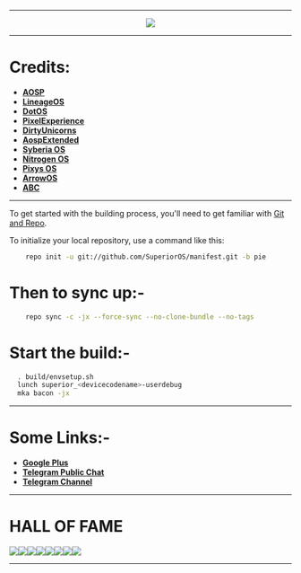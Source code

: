 -----------------------------------------------------------------------------

<p align="center">
 <img src="https://github.com/SuperiorOS/manifest/blob/pie/superior.png" > 
</p>

-----------------------------------------------------------------------------
Credits:
=======
 * [**AOSP**](https://android.googlesource.com)
 * [**LineageOS**](https://github.com/LineageOS)
 * [**DotOS**](https://github.com/DotOS)
 * [**PixelExperience**](https://github.com/PixelExperience)
 * [**DirtyUnicorns**](https://github.com/dirtyunicorns)
 * [**AospExtended**](https://github.com/AospExtended)
 * [**Syberia OS**](https://github.com/syberia-project)
 * [**Nitrogen OS**](https://github.com/nitrogen-project)
 * [**Pixys OS**](https://github.com/PixysOS)
 * [**ArrowOS**](https://github.com/ArrowOS)
 * [**ABC**](https://github.com/ezio84?tab=repositories)

-----------------------------------------------------------------------------

To get started with the building process, you'll need to get familiar with [Git and Repo](http://source.android.com/source/using-repo.html).

To initialize your local repository, use a command like this:

```bash
    repo init -u git://github.com/SuperiorOS/manifest.git -b pie
```

Then to sync up:-
================

```bash
    repo sync -c -jx --force-sync --no-clone-bundle --no-tags
```

Start the build:-
=================

```bash
  . build/envsetup.sh
  lunch superior_<devicecodename>-userdebug
  mka bacon -jx
```
-----------------------------------------------------------------------------

Some Links:-
============
* [**Google Plus**](https://plus.google.com/communities/109206747517820828242)
* [**Telegram Public Chat**](https://t.me/superioros)
* [**Telegram Channel**](https://t.me/superior_os)

----------------------------------------------------------------------------

HALL OF FAME
============

[![](https://sourcerer.io/fame/Sweeto143/SuperiorOS/manifest/images/0)](https://sourcerer.io/fame/Sweeto143/SuperiorOS/manifest/links/0)[![](https://sourcerer.io/fame/Sweeto143/SuperiorOS/manifest/images/1)](https://sourcerer.io/fame/Sweeto143/SuperiorOS/manifest/links/1)[![](https://sourcerer.io/fame/Sweeto143/SuperiorOS/manifest/images/2)](https://sourcerer.io/fame/Sweeto143/SuperiorOS/manifest/links/2)[![](https://sourcerer.io/fame/Sweeto143/SuperiorOS/manifest/images/3)](https://sourcerer.io/fame/Sweeto143/SuperiorOS/manifest/links/3)[![](https://sourcerer.io/fame/Sweeto143/SuperiorOS/manifest/images/4)](https://sourcerer.io/fame/Sweeto143/SuperiorOS/manifest/links/4)[![](https://sourcerer.io/fame/Sweeto143/SuperiorOS/manifest/images/5)](https://sourcerer.io/fame/Sweeto143/SuperiorOS/manifest/links/5)[![](https://sourcerer.io/fame/Sweeto143/SuperiorOS/manifest/images/6)](https://sourcerer.io/fame/Sweeto143/SuperiorOS/manifest/links/6)[![](https://sourcerer.io/fame/Sweeto143/SuperiorOS/manifest/images/7)](https://sourcerer.io/fame/Sweeto143/SuperiorOS/manifest/links/7)

---------------------------------------------------------------------------------
